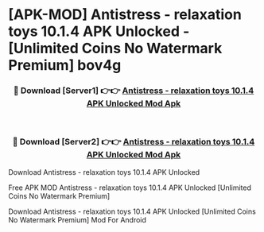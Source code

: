 # [APK-MOD] Antistress - relaxation toys 10.1.4 APK Unlocked - [Unlimited Coins No Watermark Premium] bov4g



<div align="center">
<h3>🔴 Download [Server1] 👉👉 <a href="https://momento.my/?title=Antistress_-_relaxation_toys_10.1.4_APK_Unlocked">Antistress - relaxation toys 10.1.4 APK Unlocked Mod Apk</a></h3><br>

<h3>🔴 Download [Server2] 👉👉 <a href="https://momento.my/?title=Antistress_-_relaxation_toys_10.1.4_APK_Unlocked">Antistress - relaxation toys 10.1.4 APK Unlocked Mod Apk</a></h3>
</div>



Download Antistress - relaxation toys 10.1.4 APK Unlocked 

Free APK MOD Antistress - relaxation toys 10.1.4 APK Unlocked [Unlimited Coins No Watermark Premium]

Download Antistress - relaxation toys 10.1.4 APK Unlocked [Unlimited Coins No Watermark Premium] Mod For Android
